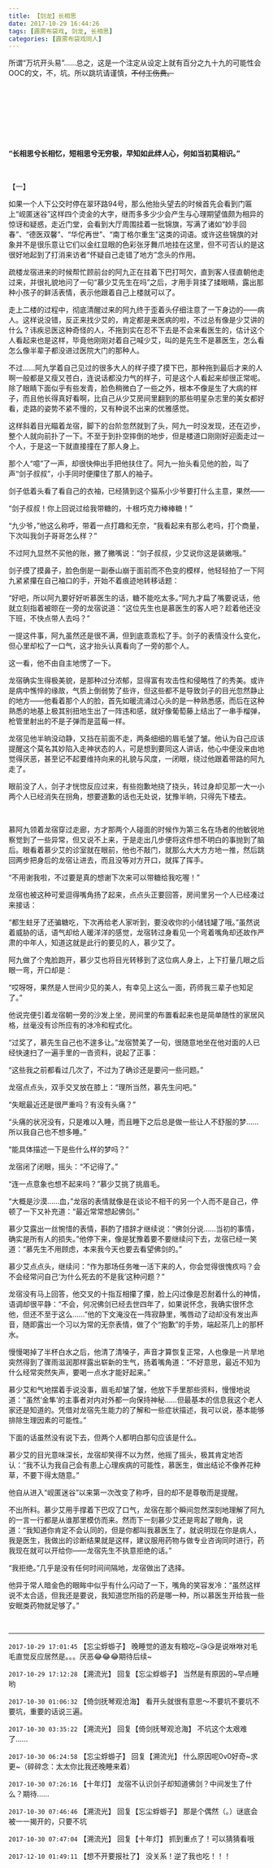 ```yaml
---
title: 【剑龙】长相思
date: 2017-10-29 16:44:26
tags: [霹雳布袋戏, 剑龙, 长相思]
categories: [霹雳布袋戏同人]
---
```


<p>所谓“万坑开头易”……总之，这是一个注定从设定上就有百分之九十九的可能性会OOC的文，不，坑。所以跳坑请谨慎，<span style="text-decoration:line-through;"  >不付工伤费。</span></p> 
<p><br /></p> 
<p><br /></p> 
<p><br /></p> 
<p>&nbsp;</p> 
<p><strong>“长相思兮长相忆，短相思兮无穷极，早知如此绊人心，何如当初莫相识。”</strong></p> 
<p><strong>&nbsp;</strong></p> 
<p>【一】</p> 
<p>如果一个人下公交时停在翠环路94号，那么他抬头望去的时候首先会看到门匾上“岘匿迷谷”这样四个烫金的大字，继而多多少少会产生与心理期望值颇为相异的惊讶和疑惑，走近门堂，会看到大厅周围挂着一批锦旗，写满了诸如“妙手回春”、“德医双馨”、“华佗再世”、“南丁格尔重生”这类的词语。或许这些锦旗的对象并不是很乐意让它们以金红显眼的色彩张牙舞爪地挂在这里，但不可否认的是这很好地起到了打消来访者“怀疑自己走错了地方”念头的作用。</p> 
<p>疏楼龙宿进来的时候帮忙顾前台的阿九正在拄着下巴打呵欠，直到客人径直朝他走过来，并很礼貌地问了一句“慕少艾先生在吗”之后，才用手背揉了揉眼睛，露出那种小孩子的鲜活表情，表示他跟着自己上楼就可以了。</p> 
<p>走上二楼的过程中，彻底清醒过来的阿九终于歪着头仔细注意了一下身边的——病人。这样说没错，反正来找少艾的，肯定都是来医病的啦，不过总有像是少艾讲的什么？讳疾忌医这种奇怪的人，不拖到实在忍不下去是不会来看医生的，估计这个人看起来也是这样，毕竟他刚刚对着自己喊少艾，叫的是先生不是慕医生，怎么看怎么像半辈子都没进过医院大门的那种人。</p> 
<p>不过……阿九学着自己见过的很多大人的样子摸了摸下巴，那种拖到最后才来的人啊一般都是又瘦又苍白，连说话都没力气的样子，可是这个人看起来却很正常呢。除了眼睛下面似乎有些发青，脸色稍微白了一些之外，根本不像是生了大病的样子，而且他长得真好看啊，比自己从少艾房间里翻到的那些明星杂志里的美女都好看，走路的姿势不紧不慢的，又有种说不出来的优雅感觉。</p> 
<p>这样斜着目光瞄着龙宿，脚下的台阶忽然就到了头，阿九一时没发现，还在迈步，整个人就向前扑了一下。不至于到扑空摔倒的地步，但是楼道口刚刚好迎面走过一个人，于是这一下就直接撞在了那人身上。</p> 
<p>那个人“噫”了一声，却很快伸出手把他扶住了。阿九一抬头看见他的脸，叫了声“剑子叔叔”，小手同时便攥住了那人的袖子。</p> 
<p>剑子低着头看了看自己的衣袖，已经猜到这个猫系小少爷要打什么主意，果然——</p> 
<p>“剑子叔叔！你上回说过给我带糖的，十根巧克力棒棒糖！”</p> 
<p>“九少爷，”他这么称呼，带着一点打趣和无奈，“我看起来有那么老吗，打个商量，下次叫我剑子哥哥怎么样？”</p> 
<p>不过阿九显然不买他的账，撇了撇嘴说：“剑子叔叔，少艾说你这是装嫩哦。”</p> 
<p>剑子摸了摸鼻子，脸色倒是一副泰山崩于面前而不色变的模样，他轻轻拍了一下阿九紧紧攥在自己袖口的手，开始不着痕迹地转移话题：</p> 
<p>“好吧，所以阿九要好好听慕医生的话，糖不能吃太多。”阿九才扁了嘴要说话，他就立刻指着被晾在一旁的龙宿说道：“这位先生也是慕医生的客人吧？趁着他还没下班，不快点带人去吗？”</p> 
<p>一提这件事，阿九虽然还是很不满，但到底乖乖松了手。剑子的表情没什么变化，但心里却松了一口气，这才抬头认真看向了一旁的那个人。</p> 
<p>这一看，他不由自主地愣了一下。</p> 
<p>龙宿确实生得极美貌，是那种过分浓郁，显得富有攻击性和侵略性了的秀美。或许是病中憔悴的缘故，气质上倒弱势了些许，但这些都不是导致剑子的目光忽然静止的地方——他看着那个人的脸，首先如暖流涌过心头的是一种熟悉感，而后在这种熟悉的地基上极其别扭地生出了一阵违和感，就好像葡萄藤上结出了一串手榴弹，枪管里射出的不是子弹而是蓝莓一样。</p> 
<p>龙宿见他半晌没动静，又挡在前面不走，两条细细的眉毛皱了皱。他认为自己应该提醒这个莫名其妙陷入走神状态的人，可是想到要同这人讲话，他心中便没来由地觉得厌恶，甚至记不起要维持向来的礼貌与风度，一闭眼，绕过他跟着带路的阿九走了。</p> 
<p>眼前没了人，剑子才恍惚反应过来，有些抱歉地挠了挠头，转过身却见那一大一小两个人已经消失在拐角，想要道歉的话也无处说，犹豫半晌，只得先下楼去。</p> 
<p>&nbsp;</p> 
<p>慕阿九领着龙宿穿过走廊，方才那两个人碰面的时候作为第三名在场者的他敏锐地察觉到了一些异常，但又说不上来，于是走出几步便将这件想不明白的事抛到了脑后。眼看着慕少艾的诊室就在眼前，他也不敲门，就那么大大方方地一推，然后跳回两步把身后的龙宿让进去，而且没等对方开口，就挥了挥手。</p> 
<p>“不用谢我啦，不过要是真的想谢下次来可以带糖给我吃喔！”</p> 
<p>龙宿也被这种可爱逗得嘴角扬了起来，点点头正要回答，房间里另一个人已经凑过来接话：</p> 
<p>“都生蛀牙了还骗糖吃，下次再给老人家听到，要没收你的小储钱罐了哦。”虽然说着威胁的话，语气却给人暖洋洋的感觉，龙宿转过身看见一个弯着嘴角却还故作严肃的中年人，知道这就是此行的要见的人，慕少艾了。</p> 
<p>阿九做了个鬼脸跑开，慕少艾也将目光转移到了这位病人身上，上下打量几眼之后眼一弯，开口却是：</p> 
<p>“哎呀呀，果然是人世间少见的美人，有幸见上这么一面，药师我三辈子也知足了。”</p> 
<p>他说完便引着龙宿朝一旁的沙发上坐，房间里的布置看起来也是简单随性的家居风格，丝毫没有诊所应有的冰冷和程式化。</p> 
<p>“过奖了，慕先生自己也不遑多让。”龙宿赞美了一句，很随意地坐在他对面的人已经快速扫了一遍手里的一沓资料，说起了正事：</p> 
<p>“这些我之前都看过几次了，不过为了确诊还是要问一些问题。”</p> 
<p>龙宿点点头，双手交叉放在膝上：“理所当然，慕先生问吧。”</p> 
<p>“失眠最近还是很严重吗？有没有头痛？”</p> 
<p>“头痛的状况没有，只是难以入睡，而且睡下之后总是做一些让人不舒服的梦……所以我自己也不想多睡。”</p> 
<p>“能具体描述一下是些什么样的梦吗？”</p> 
<p>龙宿闭了闭眼，摇头：“不记得了。”</p> 
<p>“连一点意象也想不起来吗？”慕少艾挑了挑眉毛。</p> 
<p>“大概是沙漠……血，”龙宿的表情就像是在谈论不相干的另一个人而不是自己，停顿了一下又补充道：“最近常常想起佛剑。”</p> 
<p>慕少艾露出一丝惋惜的表情，斟酌了措辞才继续说：“佛剑分说……当初的事情，确实是所有人的损失。”他停下来，像是犹豫着要不要继续问下去，龙宿已经一笑道：“慕先生不用顾虑，本来我今天也要去看望佛剑的。”</p> 
<p>慕少艾点点头，继续问：“作为那场任务唯一活下来的人，你会觉得很愧疚吗？会不会经常问自己‘为什么死去的不是我’这种问题？”</p> 
<p>龙宿没有马上回答，他交叉的十指互相攥了攥，脸上闪过像是忍耐着什么的神情，语调却很平静：“不会，何况佛剑已经去世四年了，如果说怀念，我确实很怀念他，但还不至于这么……”他的下文淹没在一阵寂静里，嘴唇动了动却没有发出声音，随即露出一个习以为常的无奈表情，做了个“抱歉”的手势，端起茶几上的那杯水。</p> 
<p>慢慢喝掉了半杯白水之后，他清了清嗓子，声音才算恢复正常，人也像是一片旱地突然得到了骤雨滋润那样露出崭新的生气，扬着嘴角道：“不好意思，最近不知为什么经常突然失声，要喝一点水才能好起来。”</p> 
<p>慕少艾和气地摆着手说没事，眉毛却皱了皱，他放下手里那些资料，慢慢地说道：“虽然‘金隼’的主事者对内对外都一向保持神秘……但最基本的信息我这个老人家还是知道的。凭借对龙宿先生能力的了解和一些症状描述，我可以说，基本能够排除生理因素的可能性。”</p> 
<p>下面的话虽然没有说下去，但两个人都明白那句应该是什么。</p> 
<p>慕少艾的目光意味深长，龙宿却笑得不以为然，他摇了摇头，极其肯定地否认：“我不认为我自己会有患上心理疾病的可能性，慕医生，做出结论不像养花种草，不要下得太随意。”</p> 
<p>他自从进入“岘匿迷谷”以来第一次改变了称呼，目的却不是尊敬而是提醒。</p> 
<p>不出所料。慕少艾用手撑着下巴叹了口气，龙宿在那个瞬间忽然深刻地理解了阿九的一言一行都是从谁那里模仿而来。然而下一刻慕少艾还是弯起了眼角，说道：“我知道你肯定不会认同的，但是你都叫我慕医生了，就说明现在你是病人，我是医生，我做出的诊断结果就是这样，建议服用药物与做专业咨询同时进行，药我现在就可以开给你——龙宿先生不执意拒绝的话。”</p> 
<p>“我拒绝。”几乎是没有任何时间间隔地，龙宿做出了选择。</p> 
<p>他异于常人暗金色的眼眸中似乎有什么闪动了一下，嘴角的笑容发冷：“虽然这样说不太合适，但我还是要说，我知道您所指的药是哪一种，所以慕医生开给我一些安眠类药物就足够了。”</p> 
<p><br /></p>

<!-- more -->

---

`2017-10-29 17:01:45` 【忘尘蜉蝣子】 晚睡觉的道友有粮吃~😘😘是说咻咻对毛毛直觉反应居然是。。。厌恶😂😂😂期待后续~

`2017-10-29 17:12:28` 【溯流光】 回复【忘尘蜉蝣子】 当然是有原因的~早点睡哟

`2017-10-30 01:06:32` 【倚剑抚琴观沧海】 看开头就很有意思～不要坑不要坑不要坑，重要的话说三遍。

`2017-10-30 03:35:22` 【溯流光】 回复【倚剑抚琴观沧海】 不坑这个太艰难了……

`2017-10-30 06:24:58` 【忘尘蜉蝣子】 回复【溯流光】 什么原因呢0v0好奇~求更~（碎碎念：太太你比我还晚睡来着）

`2017-10-30 07:26:16` 【十年灯】 龙宿不认识剑子却知道佛剑？中间发生了什么？期待……

`2017-10-30 07:46:46` 【溯流光】 回复【忘尘蜉蝣子】 那是个偶然（。）谜底会被一一揭开的，只要不坑

`2017-10-30 07:47:04` 【溯流光】 回复【十年灯】 抓到重点了！可以猜猜看哦

`2017-12-10 01:49:11` 【想不开要报社了】 没关系！逆了我也吃！！！
